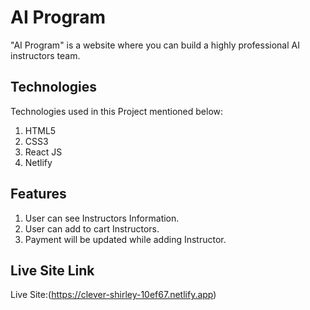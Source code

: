 # AI Program
 "AI Program" is a website where you can build a highly professional  AI instructors team.

## Technologies

Technologies used in this Project mentioned below:

1. HTML5
2. CSS3
3. React JS
4. Netlify

## Features
1. User can see Instructors Information.
2. User can add to cart Instructors.
3. Payment will be updated while adding Instructor.

## Live Site Link

Live Site:(https://clever-shirley-10ef67.netlify.app)
